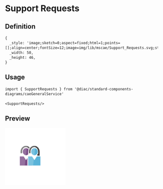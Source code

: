 # Support Requests

## Definition

```
{
  _style: 'image;sketch=0;aspect=fixed;html=1;points=[];align=center;fontSize=12;image=img/lib/mscae/Support_Requests.svg;strokeColor=none;',
  _width: 50,
  _height: 46,
}
```

## Usage

```
import { SupportRequests } from '@diac/standard-components-diagrams/caeGeneralService'

<SupportRequests/>
```

## Preview

<img src="./support-requests.png" width="200"/>
